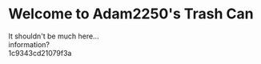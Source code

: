 # Welcome to Adam2250's Trash Can
It shouldn't be much here...<br>
information?<br>
1c9343cd21079f3a
